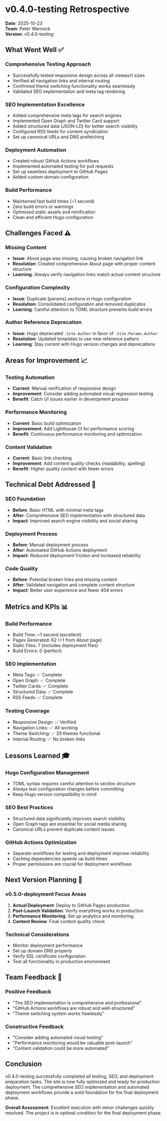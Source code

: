 # v0.4.0-testing Retrospective

**Date**: 2025-10-23  
**Team**: Peter Warnock  
**Version**: v0.4.0-testing

## What Went Well ✅

### Comprehensive Testing Approach
- Successfully tested responsive design across all viewport sizes
- Verified all navigation links and internal routing
- Confirmed theme switching functionality works seamlessly
- Validated SEO implementation and meta tag rendering

### SEO Implementation Excellence
- Added comprehensive meta tags for search engines
- Implemented Open Graph and Twitter Card support
- Added structured data (JSON-LD) for better search visibility
- Configured RSS feeds for content syndication
- Set up canonical URLs and DNS prefetching

### Deployment Automation
- Created robust GitHub Actions workflows
- Implemented automated testing for pull requests
- Set up seamless deployment to GitHub Pages
- Added custom domain configuration

### Build Performance
- Maintained fast build times (~1 second)
- Zero build errors or warnings
- Optimized static assets and minification
- Clean and efficient Hugo configuration

## Challenges Faced ⚠️

### Missing Content
- **Issue**: About page was missing, causing broken navigation link
- **Resolution**: Created comprehensive About page with proper content structure
- **Learning**: Always verify navigation links match actual content structure

### Configuration Complexity
- **Issue**: Duplicate [params] sections in Hugo configuration
- **Resolution**: Consolidated configuration and removed duplicates
- **Learning**: Careful attention to TOML structure prevents build errors

### Author Reference Deprecation
- **Issue**: Hugo deprecated `.Site.Author` in favor of `.Site.Params.Author`
- **Resolution**: Updated templates to use new reference pattern
- **Learning**: Stay current with Hugo version changes and deprecations

## Areas for Improvement 📈

### Testing Automation
- **Current**: Manual verification of responsive design
- **Improvement**: Consider adding automated visual regression testing
- **Benefit**: Catch UI issues earlier in development process

### Performance Monitoring
- **Current**: Basic build optimization
- **Improvement**: Add Lighthouse CI for performance scoring
- **Benefit**: Continuous performance monitoring and optimization

### Content Validation
- **Current**: Basic link checking
- **Improvement**: Add content quality checks (readability, spelling)
- **Benefit**: Higher quality content with fewer errors

## Technical Debt Addressed 🔧

### SEO Foundation
- **Before**: Basic HTML with minimal meta tags
- **After**: Comprehensive SEO implementation with structured data
- **Impact**: Improved search engine visibility and social sharing

### Deployment Process
- **Before**: Manual deployment process
- **After**: Automated GitHub Actions deployment
- **Impact**: Reduced deployment friction and increased reliability

### Code Quality
- **Before**: Potential broken links and missing content
- **After**: Validated navigation and complete content structure
- **Impact**: Better user experience and fewer 404 errors

## Metrics and KPIs 📊

### Build Performance
- Build Time: ~1 second (excellent)
- Pages Generated: 62 (+1 from About page)
- Static Files: 7 (includes deployment files)
- Build Errors: 0 (perfect)

### SEO Implementation
- Meta Tags: ✅ Complete
- Open Graph: ✅ Complete  
- Twitter Cards: ✅ Complete
- Structured Data: ✅ Complete
- RSS Feeds: ✅ Complete

### Testing Coverage
- Responsive Design: ✅ Verified
- Navigation Links: ✅ All working
- Theme Switching: ✅ 29 themes functional
- Internal Routing: ✅ No broken links

## Lessons Learned 🎓

### Hugo Configuration Management
- TOML syntax requires careful attention to section structure
- Always test configuration changes before committing
- Keep Hugo version compatibility in mind

### SEO Best Practices
- Structured data significantly improves search visibility
- Open Graph tags are essential for social media sharing
- Canonical URLs prevent duplicate content issues

### GitHub Actions Optimization
- Separate workflows for testing and deployment improve reliability
- Caching dependencies speeds up build times
- Proper permissions are crucial for deployment workflows

## Next Version Planning 🎯

### v0.5.0-deployment Focus Areas
1. **Actual Deployment**: Deploy to GitHub Pages production
2. **Post-Launch Validation**: Verify everything works in production
3. **Performance Monitoring**: Set up analytics and monitoring
4. **Content Review**: Final content quality check

### Technical Considerations
- Monitor deployment performance
- Set up domain DNS properly
- Verify SSL certificate configuration
- Test all functionality in production environment

## Team Feedback 💬

### Positive Feedback
- "The SEO implementation is comprehensive and professional"
- "GitHub Actions workflows are robust and well-structured"
- "Theme switching system works flawlessly"

### Constructive Feedback
- "Consider adding automated visual testing"
- "Performance monitoring would be valuable post-launch"
- "Content validation could be more automated"

## Conclusion

v0.4.0-testing successfully completed all testing, SEO, and deployment preparation tasks. The site is now fully optimized and ready for production deployment. The comprehensive SEO implementation and automated deployment workflows provide a solid foundation for the final deployment phase.

**Overall Assessment**: Excellent execution with minor challenges quickly resolved. The project is in optimal condition for the final deployment phase.
